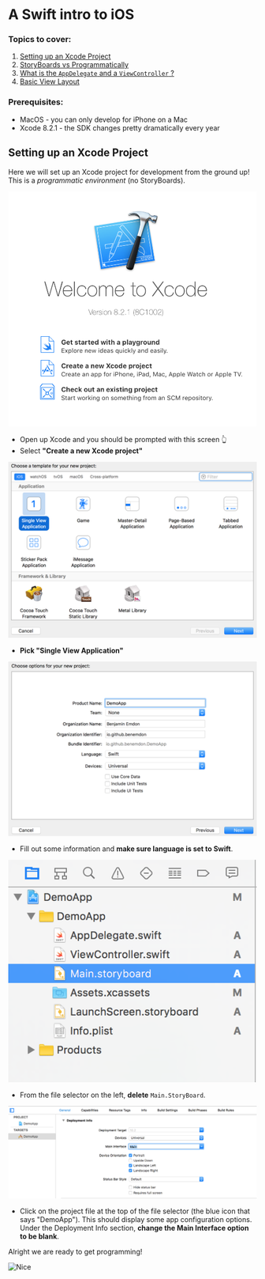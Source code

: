 # A Swift intro to iOS
### Topics to cover:
1. [Setting up an Xcode Project](setting-up-an-xcode-project)
1. [StoryBoards vs Programmatically]()
1. [What is the `AppDelegate` and a `ViewController` ?]()
1. [Basic View Layout]()

### Prerequisites:
* MacOS - you can only develop for iPhone on a Mac
* Xcode 8.2.1 - the SDK changes pretty dramatically every year

## Setting up an Xcode Project
Here we will set up an Xcode project for development from the ground up! This is a _programmatic environment_ (no StoryBoards).

![XcodeHello](/images/XcodeHello.png)

* Open up Xcode and you should be prompted with this screen 👆
* Select **"Create a new Xcode project"**

![SingleViewApplication](/images/SingleViewApplication.png)

* **Pick "Single View Application"**

![FillOutSomeInfo](/images/FillOutSomeInfo.png)

* Fill out some information and **make sure language is set to Swift**.

![Directory](/images/Directory.png)

* From the file selector on the left, **delete** `Main.StoryBoard`.

![RemoveMain](/images/RemoveMain.png)

* Click on the project file at the top of the file selector (the blue icon that says "DemoApp"). This should display some app configuration options. Under the Deployment Info section, **change the Main Interface option to be blank**.

Alright we are ready to get programming!

![Nice](https://m.popkey.co/a5837f/xMKOr.gif)
